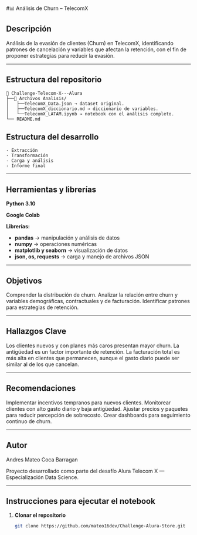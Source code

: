 #📊 Análisis de Churn – TelecomX

## Descripción

Análisis de la evasión de clientes (Churn) en TelecomX, identificando patrones de cancelación y variables que afectan la retención, con el fin de proponer estrategias para reducir la evasión.

---

## Estructura del repositorio
```text
📁 Challenge-Telecom-X---Alura
├──📁 Archivos Analisis/  
│   ├──TelecomX_Data.json → dataset original.
│   ├──TelecomX_diccionario.md → diccionario de variables.
│   └──TelecomX_LATAM.ipynb → notebook con el análisis completo.
└── README.md
```
## Estructura del desarrollo
```text
- Extracción
- Transformación
- Carga y análisis
- Informe final
```
---

## Herramientas y librerías

**Python 3.10**

**Google Colab**

**Librerías:**

 * **pandas** → manipulación y análisis de datos
 * **numpy** → operaciones numéricas
 * **matplotlib y seaborn** → visualización de datos
 * **json, os, requests** → carga y manejo de archivos JSON

---

## Objetivos

Comprender la distribución de churn.
Analizar la relación entre churn y variables demográficas, contractuales y de facturación.
Identificar patrones para estrategias de retención.

---

## Hallazgos Clave

Los clientes nuevos y con planes más caros presentan mayor churn.
La antigüedad es un factor importante de retención.
La facturación total es más alta en clientes que permanecen, aunque el gasto diario puede ser similar al de los que cancelan.

---

## Recomendaciones

Implementar incentivos tempranos para nuevos clientes.
Monitorear clientes con alto gasto diario y baja antigüedad.
Ajustar precios y paquetes para reducir percepción de sobrecosto.
Crear dashboards para seguimiento continuo de churn.


---
## Autor
Andres Mateo Coca Barragan

Proyecto desarrollado como parte del desafío Alura Telecom X — Especialización Data Science.

---
## Instrucciones para ejecutar el notebook
1. **Clonar el repositorio**
   ```bash
   git clone https://github.com/mateo16dev/Challenge-Alura-Store.git
